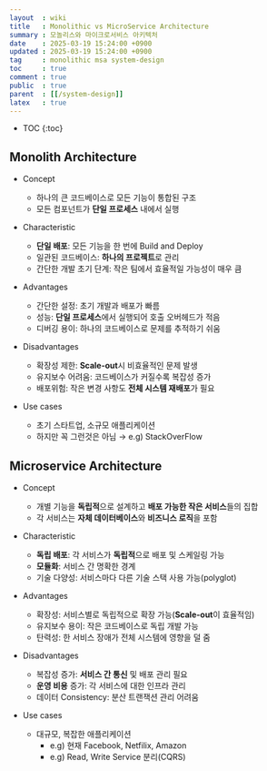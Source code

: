 ```yaml
---
layout  : wiki
title   : Monolithic vs MicroService Architecture
summary : 모놀리스와 마이크로서비스 아키텍처
date    : 2025-03-19 15:24:00 +0900
updated : 2025-03-19 15:24:00 +0900
tag     : monolithic msa system-design
toc     : true
comment : true
public  : true
parent  : [[/system-design]]
latex   : true
---
```

* TOC
{:toc}

## Monolith Architecture

- Concept
    - 하나의 큰 코드베이스로 모든 기능이 통합된 구조
    - 모든 컴포넌트가 **단일 프로세스** 내에서 실행

- Characteristic
    - **단일 배포**: 모든 기능을 한 번에 Build and Deploy
    - 일관된 코드베이스: **하나의 프로젝트**로 관리
    - 간단한 개발 초기 단계: 작은 팀에서 효율적일 가능성이 매우 큼

- Advantages
    - 간단한 설정: 초기 개발과 배포가 빠름
    - 성능: **단일 프로세스**에서 실행되어 호출 오버헤드가 적음
    - 디버깅 용이: 하나의 코드베이스로 문제를 추적하기 쉬움

- Disadvantages
    - 확장성 제한: **Scale-out**시 비효율적인 문제 발생
    - 유지보수 어려움: 코드베이스가 커질수록 복잡성 증가
    - 배포위험: 작은 변경 사항도 **전체 시스템 재배포**가 필요

- Use cases
    - 초기 스타트업, 소규모 애플리케이션
    - 하지만 꼭 그런것은 아님 → e.g) StackOverFlow

## Microservice Architecture

- Concept
    - 개별 기능을 **독립적**으로 설계하고 **배포 가능한 작은 서비스**들의 집합
    - 각 서비스는 **자체 데이터베이스**와 **비즈니스 로직**을 포함

- Characteristic
    - **독립 배포**: 각 서비스가 **독립적**으로 배포 및 스케일링 가능
    - **모듈화**: 서비스 간 명확한 경계
    - 기술 다양성: 서비스마다 다른 기술 스택 사용 가능(polyglot)

- Advantages
    - 확장성: 서비스별로 독립적으로 확장 가능(**Scale-out**이 효율적임)
    - 유지보수 용이: 작은 코드베이스로 독립 개발 가능
    - 탄력성: 한 서비스 장애가 전체 시스템에 영향을 덜 줌

- Disadvantages
    - 복잡성 증가: **서비스 간 통신** 및 배포 관리 필요
    - **운영 비용** 증가: 각 서비스에 대한 인프라 관리
    - 데이터 Consistency: 분산 트랜잭션 관리 어려움

- Use cases
    - 대규모, 복잡한 애플리케이션
        - e.g) 현재 Facebook, Netfilix, Amazon
        - e.g) Read, Write Service 분리(CQRS)